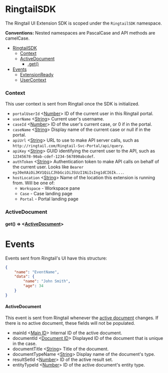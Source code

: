 # RingtailSDK
The Ringtail UI Extension SDK is scoped under the `RingtailSDK` namespace.

**Conventions:** Nested namespaces are PascalCase and API methods are camelCase.

- [RingtailSDK](#RingtailSDK)
  - [Context](#Context)
  - [ActiveDocument](#activedocument)
    - [.get()](#activeaocument+get)
- [Events](#events)
  - [ExtensionReady](#extensionready)
  - [UserContext](#usercontext)

### Context
This user context is sent from Ringtail once the SDK is initialized.
- `portalUserId` <[Number]> ID of the current user in this Ringtail portal.
- `userName` <[String]> Current user's username.
- `caseId` <[Number]> ID of the user's current case, or 0 if in the portal.
- `caseName` <[String]> Display name of the current case or null if in the portal.
- `apiUrl` <[String]> URL to use to make API server calls, such as `http://ringtail.com/Ringtail-Svc-Portal/api/query`.
- `apiKey` <[String]> GUID identifying the current user to the API, such as `12345678-90ab-cdef-1234-567890abcdef`.
- `authToken` <[String]> Authentication token to make API calls on behalf of the current user. Looks like `Bearer eyJ0eXAiOiJKV1QiLCJhbGciOiJSUzI1NiIsIng1dCI6Ik...`.
- `hostLocation` <[String]> Name of the location this extension is running from. Will be one of:
  - `Workspace` - Workspace pane
  - `Case` - Case landing page
  - `Portal` - Portal landing page

### ActiveDocument

#### get() ⇒ <[ActiveDocument](#activedocument)>


# Events
Events sent from Ringtail's UI have this structure:
```json
{
    "name": "EventName",
    "data": {
        "name": "John Smith",
        "age": 34
    }
}
```

#### ActiveDocument
This event is sent from Ringtail whenever the [active document](Glossary.md#active-document) changes. If there is no active document, these fields will not be populated.
- mainId <[Main ID]> Internal ID of the active document.
- documentId <[Document ID]> Displayed ID of the document that is unique in the case.
- documentTitle <[String]> Title of the document.
- documentTypeName <[String]> Display name of the document's type.
- resultSetId <[Number]> ID of the active result set.
- entityTypeId <[Number]> ID of the active document's entity type.



[null]: https://developer.mozilla.org/en-US/docs/Web/JavaScript/Reference/Global_Objects/null "null"
[Array]: https://developer.mozilla.org/en-US/docs/Web/JavaScript/Reference/Global_Objects/Array "Array"
[boolean]: https://developer.mozilla.org/en-US/docs/Web/JavaScript/Data_structures#Boolean_type "Boolean"
[function]: https://developer.mozilla.org/en-US/docs/Web/JavaScript/Reference/Global_Objects/Function "Function"
[number]: https://developer.mozilla.org/en-US/docs/Web/JavaScript/Data_structures#Number_type "Number"
[Object]: https://developer.mozilla.org/en-US/docs/Web/JavaScript/Reference/Global_Objects/Object "Object"
[Promise]: https://developer.mozilla.org/en-US/docs/Web/JavaScript/Reference/Global_Objects/Promise "Promise"
[string]: https://developer.mozilla.org/en-US/docs/Web/JavaScript/Data_structures#String_type "String"
[Error]: https://nodejs.org/api/errors.html#errors_class_error "Error"
[Map]: https://developer.mozilla.org/en-US/docs/Web/JavaScript/Reference/Global_Objects/Map "Map"
[Serializable]: https://developer.mozilla.org/en-US/docs/Web/JavaScript/Reference/Global_Objects/JSON/stringify#Description "Serializable"
[Document ID]: Glossary.md#document-id "Document ID"
[Main ID]: Glossary.md#main-id "Main ID"